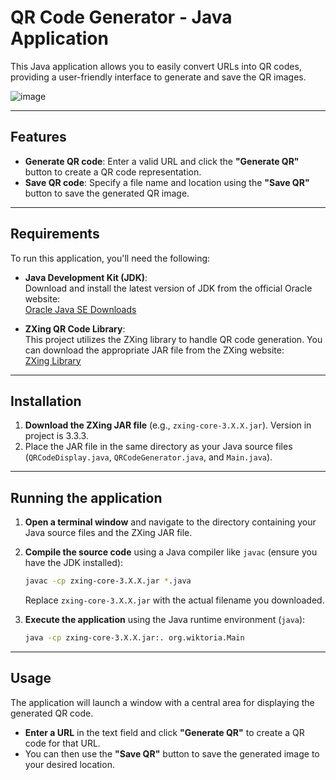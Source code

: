 # **QR Code Generator - Java Application**

This Java application allows you to easily convert URLs into QR codes, providing a user-friendly interface to generate and save the QR images.

![image](https://github.com/user-attachments/assets/4a68b60d-295e-4da9-9254-b9776241e79b)



---

## **Features**  
- **Generate QR code**: Enter a valid URL and click the **"Generate QR"** button to create a QR code representation.  
- **Save QR code**: Specify a file name and location using the **"Save QR"** button to save the generated QR image.  

---

## **Requirements**

To run this application, you'll need the following:  

- **Java Development Kit (JDK)**:  
  Download and install the latest version of JDK from the official Oracle website:  
  [Oracle Java SE Downloads](https://www.oracle.com/java/technologies/javase/downloads.html)  

- **ZXing QR Code Library**:  
  This project utilizes the ZXing library to handle QR code generation. You can download the appropriate JAR file from the ZXing website:  
  [ZXing Library](https://mvnrepository.com/artifact/com.google.zxing)

---

## **Installation**

1. **Download the ZXing JAR file** (e.g., `zxing-core-3.X.X.jar`). Version in project is 3.3.3.  
2. Place the JAR file in the same directory as your Java source files (`QRCodeDisplay.java`, `QRCodeGenerator.java`, and `Main.java`).  

---

## **Running the application**

1. **Open a terminal window** and navigate to the directory containing your Java source files and the ZXing JAR file.  
   
2. **Compile the source code** using a Java compiler like `javac` (ensure you have the JDK installed):

    ```bash
    javac -cp zxing-core-3.X.X.jar *.java
    ```

    Replace `zxing-core-3.X.X.jar` with the actual filename you downloaded.  

3. **Execute the application** using the Java runtime environment (`java`):  

    ```bash
    java -cp zxing-core-3.X.X.jar:. org.wiktoria.Main
    ```

---

## **Usage**

The application will launch a window with a central area for displaying the generated QR code.  
- **Enter a URL** in the text field and click **"Generate QR"** to create a QR code for that URL.  
- You can then use the **"Save QR"** button to save the generated image to your desired location.


